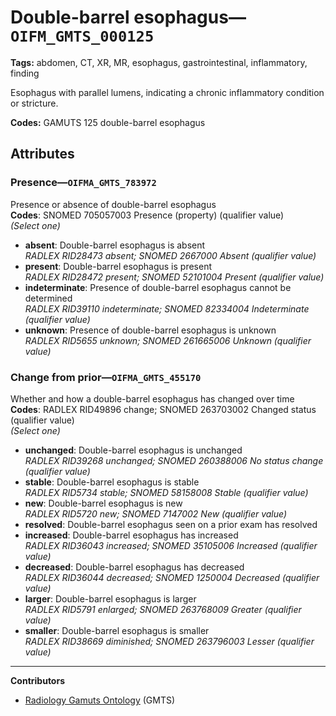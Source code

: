 # Double-barrel esophagus—`OIFM_GMTS_000125`

**Tags:** abdomen, CT, XR, MR, esophagus, gastrointestinal, inflammatory, finding

Esophagus with parallel lumens, indicating a chronic inflammatory condition or stricture.

**Codes:** GAMUTS 125 double-barrel esophagus

## Attributes

### Presence—`OIFMA_GMTS_783972`

Presence or absence of double-barrel esophagus  
**Codes**: SNOMED 705057003 Presence (property) (qualifier value)  
*(Select one)*

- **absent**: Double-barrel esophagus is absent  
_RADLEX RID28473 absent; SNOMED 2667000 Absent (qualifier value)_
- **present**: Double-barrel esophagus is present  
_RADLEX RID28472 present; SNOMED 52101004 Present (qualifier value)_
- **indeterminate**: Presence of double-barrel esophagus cannot be determined  
_RADLEX RID39110 indeterminate; SNOMED 82334004 Indeterminate (qualifier value)_
- **unknown**: Presence of double-barrel esophagus is unknown  
_RADLEX RID5655 unknown; SNOMED 261665006 Unknown (qualifier value)_

### Change from prior—`OIFMA_GMTS_455170`

Whether and how a double-barrel esophagus has changed over time  
**Codes**: RADLEX RID49896 change; SNOMED 263703002 Changed status (qualifier value)  
*(Select one)*

- **unchanged**: Double-barrel esophagus is unchanged  
_RADLEX RID39268 unchanged; SNOMED 260388006 No status change (qualifier value)_
- **stable**: Double-barrel esophagus is stable  
_RADLEX RID5734 stable; SNOMED 58158008 Stable (qualifier value)_
- **new**: Double-barrel esophagus is new  
_RADLEX RID5720 new; SNOMED 7147002 New (qualifier value)_
- **resolved**: Double-barrel esophagus seen on a prior exam has resolved  
- **increased**: Double-barrel esophagus has increased  
_RADLEX RID36043 increased; SNOMED 35105006 Increased (qualifier value)_
- **decreased**: Double-barrel esophagus has decreased  
_RADLEX RID36044 decreased; SNOMED 1250004 Decreased (qualifier value)_
- **larger**: Double-barrel esophagus is larger  
_RADLEX RID5791 enlarged; SNOMED 263768009 Greater (qualifier value)_
- **smaller**: Double-barrel esophagus is smaller  
_RADLEX RID38669 diminished; SNOMED 263796003 Lesser (qualifier value)_

---

**Contributors**

- [Radiology Gamuts Ontology](https://gamuts.net/) (GMTS)